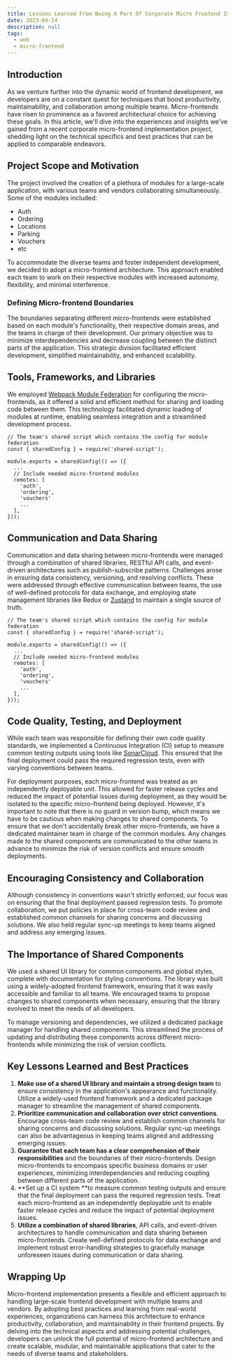 ```yaml
---
title: Lessons Learned From Being A Part Of Corporate Micro Frontend Implementation
date: 2023-04-24
description: null
tags:
  - web
  - micro-frontend
---
```


## Introduction
As we venture further into the dynamic world of frontend development, we developers are on a constant quest for techniques that boost productivity, maintainability, and collaboration among multiple teams. Micro-frontends have risen to prominence as a favored architectural choice for achieving these goals. In this article, we'll dive into the experiences and insights we've gained from a recent corporate micro-frontend implementation project, shedding light on the technical specifics and best practices that can be applied to comparable endeavors.

## Project Scope and Motivation
The project involved the creation of a plethora of modules for a large-scale application, with various teams and vendors collaborating simultaneously. Some of the modules included:
* Auth
* Ordering
* Locations
* Parking
* Vouchers
* etc

To accommodate the diverse teams and foster independent development, we decided to adopt a micro-frontend architecture. This approach enabled each team to work on their respective modules with increased autonomy, flexibility, and minimal interference.

### Defining Micro-frontend Boundaries
The boundaries separating different micro-frontends were established based on each module's functionality, their respective domain areas, and the teams in charge of their development. Our primary objective was to minimize interdependencies and decrease coupling between the distinct parts of the application. This strategic division facilitated efficient development, simplified maintainability, and enhanced scalability.

## Tools, Frameworks, and Libraries
We employed [Webpack Module Federation](https://webpack.js.org/concepts/module-federation/) for configuring the micro-frontends, as it offered a solid and efficient method for sharing and loading code between them. This technology facilitated dynamic loading of modules at runtime, enabling seamless integration and a streamlined development process.

```solidity
// The team's shared script which contains the config for module federation
const { sharedConfig } = require('shared-script');

module.exports = sharedConfig(() => ({
  ...
  // Include needed micro-frontend modules
  remotes: [
    'auth',
    'ordering',
    'vouchers'
    ...
  ],
}));
```

## Communication and Data Sharing
Communication and data sharing between micro-frontends were managed through a combination of shared libraries, RESTful API calls, and event-driven architectures such as publish-subscribe patterns. Challenges arose in ensuring data consistency, versioning, and resolving conflicts. These were addressed through effective communication between teams, the use of well-defined protocols for data exchange, and employing state management libraries like Redux or [Zustand](https://github.com/pmndrs/zustand) to maintain a single source of truth.

```solidity
// The team's shared script which contains the config for module federation
const { sharedConfig } = require('shared-script');

module.exports = sharedConfig(() => ({
  ...
  // Include needed micro-frontend modules
  remotes: [
    'auth',
    'ordering',
    'vouchers'
    ...
  ],
}));
```

## Code Quality, Testing, and Deployment
While each team was responsible for defining their own code quality standards, we implemented a Continuous Integration (CI) setup to measure common testing outputs using tools like [SonarCloud](https://www.sonarsource.com/). This ensured that the final deployment could pass the required regression tests, even with varying conventions between teams.

For deployment purposes, each micro-frontend was treated as an independently deployable unit. This allowed for faster release cycles and reduced the impact of potential issues during deployment, as they would be isolated to the specific micro-frontend being deployed. However, it's important to note that there is no guard in version bump, which means we have to be cautious when making changes to shared components. To ensure that we don't accidentally break other micro-frontends, we have a dedicated maintainer team in charge of the common modules. Any changes made to the shared components are communicated to the other teams in advance to minimize the risk of version conflicts and ensure smooth deployments.

## Encouraging Consistency and Collaboration
Although consistency in conventions wasn't strictly enforced, our focus was on ensuring that the final deployment passed regression tests. To promote collaboration, we put policies in place for cross-team code review and established common channels for sharing concerns and discussing solutions. We also held regular sync-up meetings to keep teams aligned and address any emerging issues.

## The Importance of Shared Components
We used a shared UI library for common components and global styles, complete with documentation for styling conventions. The library was built using a widely-adopted frontend framework, ensuring that it was easily accessible and familiar to all teams. We encouraged teams to propose changes to shared components when necessary, ensuring that the library evolved to meet the needs of all developers.

To manage versioning and dependencies, we utilized a dedicated package manager for handling shared components. This streamlined the process of updating and distributing these components across different micro-frontends while minimizing the risk of version conflicts.

## Key Lessons Learned and Best Practices
1. **Make use of a shared UI library and maintain a strong design team** to ensure consistency in the application's appearance and functionality. Utilize a widely-used frontend framework and a dedicated package manager to streamline the management of shared components.
2. **Prioritize communication and collaboration over strict conventions**. Encourage cross-team code review and establish common channels for sharing concerns and discussing solutions. Regular sync-up meetings can also be advantageous in keeping teams aligned and addressing emerging issues.
3. **Guarantee that each team has a clear comprehension of their responsibilities** and the boundaries of their micro-frontends. Design micro-frontends to encompass specific business domains or user experiences, minimizing interdependencies and reducing coupling between different parts of the application.
4. **Set up a CI system **to measure common testing outputs and ensure that the final deployment can pass the required regression tests. Treat each micro-frontend as an independently deployable unit to enable faster release cycles and reduce the impact of potential deployment issues.
5. **Utilize a combination of shared libraries**, API calls, and event-driven architectures to handle communication and data sharing between micro-frontends. Create well-defined protocols for data exchange and implement robust error-handling strategies to gracefully manage unforeseen issues during communication or data sharing.

## Wrapping Up
Micro-frontend implementation presents a flexible and efficient approach to handling large-scale frontend development with multiple teams and vendors. By adopting best practices and learning from real-world experiences, organizations can harness this architecture to enhance productivity, collaboration, and maintainability in their frontend projects. By delving into the technical aspects and addressing potential challenges, developers can unlock the full potential of micro-frontend architecture and create scalable, modular, and maintainable applications that cater to the needs of diverse teams and stakeholders.

